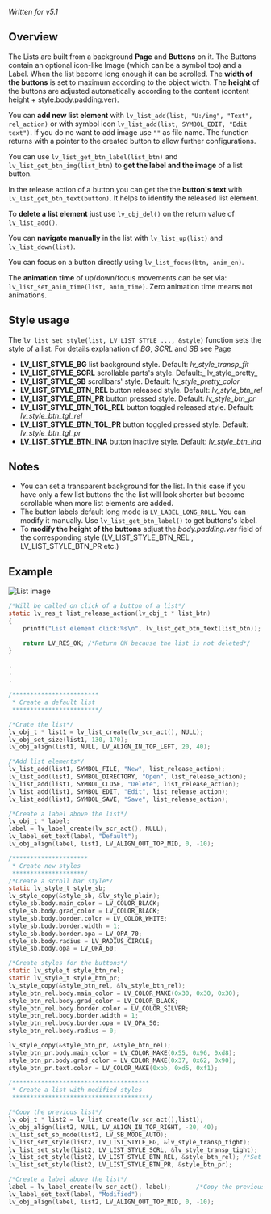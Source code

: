 _Written for v5.1_

## Overview

The Lists are built from a background **Page** and **Buttons** on it. The Buttons contain an optional icon-like Image (which can be a symbol too) and a Label. When the list become long enough it can be scrolled. The **width of the buttons** is set to maximum according to the object width. The **height** of the buttons are adjusted automatically according to the content (content height + style.body.padding.ver).

You can **add new list element** with `lv_list_add(list, "U:/img", "Text", rel_action)` or with symbol icon `lv_list_add(list, SYMBOL_EDIT, "Edit text")`. If you do no want to add image use `""` as file name. The function returns with a pointer to the created button to allow further configurations.  

You can use `lv_list_get_btn_label(list_btn)` and `lv_list_get_btn_img(list_btn)` to **get the label and the image** of a list button.

In the release action of a button you can get the the **button's text** with `lv_list_get_btn_text(button)`. It helps to identify the released list element. 

To **delete a list element** just use `lv_obj_del()` on the return value of `lv_list_add()`.

You can **navigate manually** in the list with `lv_list_up(list)` and `lv_list_down(list)`.

You can focus on a button directly using `lv_list_focus(btn, anim_en)`.

The **animation time** of up/down/focus movements can be set via: `lv_list_set_anim_time(list, anim_time)`. Zero animation time means not animations. 

## Style usage

The `lv_list_set_style(list, LV_LIST_STYLE_..., &style)` function sets the style of a list. For details explanation of _BG_, _SCRL_ and _SB_ see [Page](/Page_tr)

- **LV_LIST_STYLE_BG** list background style. Default: _lv_style_transp_fit_
- **LV_LIST_STYLE_SCRL** scrollable parts's style. Default:_ lv_style_pretty_
- **LV_LIST_STYLE_SB** scrollbars' style. Default: _lv_style_pretty_color_
- **LV_LIST_STYLE_BTN_REL** button released style. Default: _lv_style_btn_rel_
- **LV_LIST_STYLE_BTN_PR** button pressed style. Default: _lv_style_btn_pr_
- **LV_LIST_STYLE_BTN_TGL_REL** button toggled released style. Default: _lv_style_btn_tgl_rel_
- **LV_LIST_STYLE_BTN_TGL_PR** button toggled pressed style. Default: _lv_style_btn_tgl_pr_
- **LV_LIST_STYLE_BTN_INA** button inactive style. Default: _lv_style_btn_ina_

## Notes

- You can set a transparent background for the list. In this case if you have only a few list buttons the the list will look shorter but become scrollable when more list elements are added.
- The button labels default long mode is `LV_LABEL_LONG_ROLL`. You can modify it manually. Use `lv_list_get_btn_label()` to get buttons's label.
- To **modify the height of the buttons** adjust the _body.padding.ver_ field of the corresponding style (LV_LIST_STYLE_BTN_REL , LV_LIST_STYLE_BTN_PR etc.)

## Example
![List image](http://doc.littlevgl.com/img/list-lv_list.png)
```c
/*Will be called on click of a button of a list*/
static lv_res_t list_release_action(lv_obj_t * list_btn)
{
    printf("List element click:%s\n", lv_list_get_btn_text(list_btn));

    return LV_RES_OK; /*Return OK because the list is not deleted*/
}

.
.
.

/************************
 * Create a default list
 ************************/

/*Crate the list*/
lv_obj_t * list1 = lv_list_create(lv_scr_act(), NULL);
lv_obj_set_size(list1, 130, 170);
lv_obj_align(list1, NULL, LV_ALIGN_IN_TOP_LEFT, 20, 40);

/*Add list elements*/
lv_list_add(list1, SYMBOL_FILE, "New", list_release_action);
lv_list_add(list1, SYMBOL_DIRECTORY, "Open", list_release_action);
lv_list_add(list1, SYMBOL_CLOSE, "Delete", list_release_action);
lv_list_add(list1, SYMBOL_EDIT, "Edit", list_release_action);
lv_list_add(list1, SYMBOL_SAVE, "Save", list_release_action);

/*Create a label above the list*/
lv_obj_t * label;
label = lv_label_create(lv_scr_act(), NULL);
lv_label_set_text(label, "Default");
lv_obj_align(label, list1, LV_ALIGN_OUT_TOP_MID, 0, -10);

/*********************
 * Create new styles
 ********************/
/*Create a scroll bar style*/
static lv_style_t style_sb;
lv_style_copy(&style_sb, &lv_style_plain);
style_sb.body.main_color = LV_COLOR_BLACK;
style_sb.body.grad_color = LV_COLOR_BLACK;
style_sb.body.border.color = LV_COLOR_WHITE;
style_sb.body.border.width = 1;
style_sb.body.border.opa = LV_OPA_70;
style_sb.body.radius = LV_RADIUS_CIRCLE;
style_sb.body.opa = LV_OPA_60;

/*Create styles for the buttons*/
static lv_style_t style_btn_rel;
static lv_style_t style_btn_pr;
lv_style_copy(&style_btn_rel, &lv_style_btn_rel);
style_btn_rel.body.main_color = LV_COLOR_MAKE(0x30, 0x30, 0x30);
style_btn_rel.body.grad_color = LV_COLOR_BLACK;
style_btn_rel.body.border.color = LV_COLOR_SILVER;
style_btn_rel.body.border.width = 1;
style_btn_rel.body.border.opa = LV_OPA_50;
style_btn_rel.body.radius = 0;

lv_style_copy(&style_btn_pr, &style_btn_rel);
style_btn_pr.body.main_color = LV_COLOR_MAKE(0x55, 0x96, 0xd8);
style_btn_pr.body.grad_color = LV_COLOR_MAKE(0x37, 0x62, 0x90);
style_btn_pr.text.color = LV_COLOR_MAKE(0xbb, 0xd5, 0xf1);

/**************************************
 * Create a list with modified styles
 **************************************/

/*Copy the previous list*/
lv_obj_t * list2 = lv_list_create(lv_scr_act(),list1);
lv_obj_align(list2, NULL, LV_ALIGN_IN_TOP_RIGHT, -20, 40);
lv_list_set_sb_mode(list2, LV_SB_MODE_AUTO);
lv_list_set_style(list2, LV_LIST_STYLE_BG, &lv_style_transp_tight);
lv_list_set_style(list2, LV_LIST_STYLE_SCRL, &lv_style_transp_tight);
lv_list_set_style(list2, LV_LIST_STYLE_BTN_REL, &style_btn_rel); /*Set the new button styles*/
lv_list_set_style(list2, LV_LIST_STYLE_BTN_PR, &style_btn_pr);

/*Create a label above the list*/
label = lv_label_create(lv_scr_act(), label);       /*Copy the previous label*/
lv_label_set_text(label, "Modified");
lv_obj_align(label, list2, LV_ALIGN_OUT_TOP_MID, 0, -10);
```
